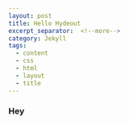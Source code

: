 ```yaml
---
layout: post
title: Hello Hydeout
excerpt_separator:  <!--more-->
category: Jekyll
tags:
  - content
  - css
  - html
  - layout
  - title
---
```


### Hey